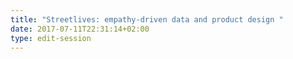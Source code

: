 ```yaml
---
title: "Streetlives: empathy-driven data and product design "
date: 2017-07-11T22:31:14+02:00
type: edit-session
---
```


